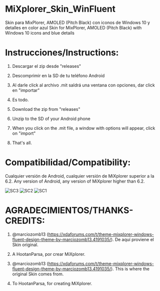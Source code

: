 # MiXplorer_Skin_WinFluent
Skin para MixPlorer, AMOLED (Pitch Black) con iconos de Windows 10 y detalles en color azul
Skin for MixPlorer, AMOLED (Pitch Black) with Windows 10 icons and blue details

# Instrucciones/Instructions:
1. Descargar el zip desde "releases"
2. Descomprimir en la SD de tu teléfono Android
3. Al darle click al archivo .mit saldrá una ventana con opciones, dar click en "importar"
4. Es todo.

1. Download the zip from "releases"
2. Unzip to the SD of your Android phone
3. When you click on the .mit file, a window with options will appear, click on "import"
4. That's all.

# Compatibilidad/Compatibility:
Cualquier versión de Android, cualquier versión de MiXplorer superior a la 6.2.
Any version of Android, any version of MiXplorer higher than 6.2.


![SC3](https://github.com/CrazyBytesVE/MiXplorer_Skin_WinFluent/assets/16071024/c30cfb72-ac99-49cb-8aa4-6e12efb00a3d)
![SC2](https://github.com/CrazyBytesVE/MiXplorer_Skin_WinFluent/assets/16071024/caf95eb7-b910-4634-907f-13ef22a3823e)
![SC1](https://github.com/CrazyBytesVE/MiXplorer_Skin_WinFluent/assets/16071024/347c829b-eb4a-4d09-87a4-c7de214bfffd)

# AGRADECIMIENTOS/THANKS-CREDITS:

1. @marciozomb13 (https://xdaforums.com/t/theme-mixplorer-windows-fluent-design-theme-by-marciozomb13.4191035/). De aquí proviene el Skin original.
2. A HootanParsa, por crear MiXplorer.

1. @marciozomb13 (https://xdaforums.com/t/theme-mixplorer-windows-fluent-design-theme-by-marciozomb13.4191035/). This is where the original Skin comes from.
2. To HootanParsa, for creating MiXplorer.
